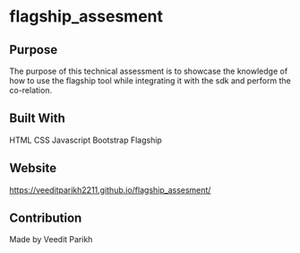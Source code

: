 # flagship_assesment

## Purpose

The purpose of this technical assessment is to showcase the knowledge of how to use the flagship tool while integrating it with the sdk and perform the co-relation.

## Built With

HTML
CSS
Javascript
Bootstrap
Flagship

## Website

https://veeditparikh2211.github.io/flagship_assesment/

## Contribution

Made by Veedit Parikh
